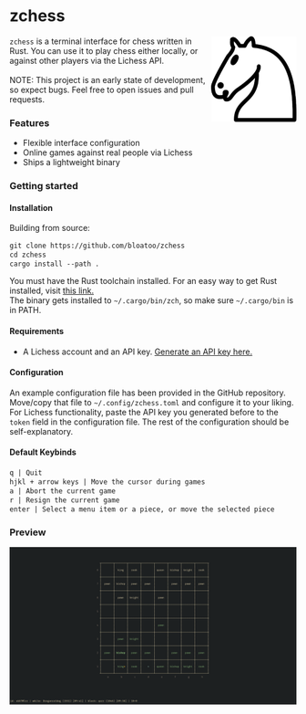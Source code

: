 # zchess


<img align="right" src="media/logo.png" height="150px" alt="logo">

`zchess` is a terminal interface for chess written in Rust. You can use it to play chess either locally, or against other players via the Lichess API. <br> <br>
NOTE: This project is an early state of development, so expect bugs. Feel free to open issues and pull requests.

### Features
- Flexible interface configuration
- Online games against real people via Lichess
- Ships a lightweight binary

### Getting started
#### Installation
Building from source:
```
git clone https://github.com/bloatoo/zchess
cd zchess
cargo install --path .
```

You must have the Rust toolchain installed. For an easy way to get Rust installed, visit [this link.](https://rustup.rs/.) <br>
The binary gets installed to `~/.cargo/bin/zch`, so make sure `~/.cargo/bin` is in PATH.

#### Requirements
- A Lichess account and an API key. [Generate an API key here.](https://lichess.org/account/oauth/token)


#### Configuration
An example configuration file has been provided in the GitHub repository. Move/copy that file to `~/.config/zchess.toml` and configure it to your liking. <br>
For Lichess functionality, paste the API key you generated before to the `token` field in the configuration file. The  rest of the configuration should be self-explanatory.

#### Default Keybinds

```
q | Quit
hjkl + arrow keys | Move the cursor during games
a | Abort the current game
r | Resign the current game
enter | Select a menu item or a piece, or move the selected piece
```
### Preview

![Preview](media/preview.png?raw=true "Preview")
